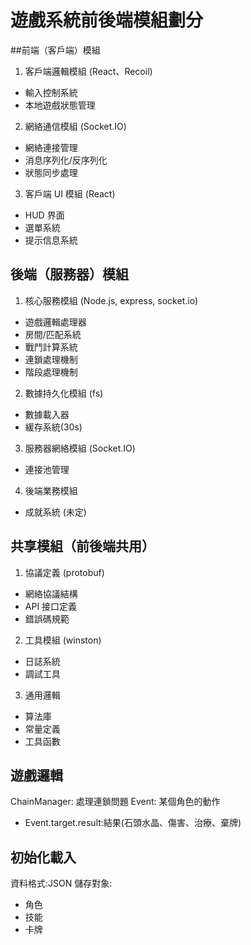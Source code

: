 # 遊戲系統前後端模組劃分

##前端（客戶端）模組

1.  客戶端邏輯模組 (React、Recoil)

- 輸入控制系統
- 本地遊戲狀態管理

2. 網絡通信模組 (Socket.IO)

- 網絡連接管理
- 消息序列化/反序列化
- 狀態同步處理

3. 客戶端 UI 模組 (React)

- HUD 界面
- 選單系統
- 提示信息系統

## 後端（服務器）模組

1. 核心服務模組 (Node.js, express, socket.io)

- 遊戲邏輯處理器
- 房間/匹配系統
- 戰鬥計算系統
- 連鎖處理機制
- 階段處理機制

2. 數據持久化模組 (fs)

- 數據載入器
- 緩存系統(30s)

3. 服務器網絡模組 (Socket.IO)

- 連接池管理

4. 後端業務模組

- 成就系統 (未定)

## 共享模組（前後端共用）

1. 協議定義 (protobuf)

- 網絡協議結構
- API 接口定義
- 錯誤碼規範

2. 工具模組 (winston)

- 日誌系統
- 調試工具

3. 通用邏輯

- 算法庫
- 常量定義
- 工具函數

## 遊戲邏輯

ChainManager: 處理連鎖問題
Event: 某個角色的動作

- Event.target.result:結果(石頭水晶、傷害、治療、棄牌)

## 初始化載入

資料格式:JSON
儲存對象:

- 角色
- 技能
- 卡牌
